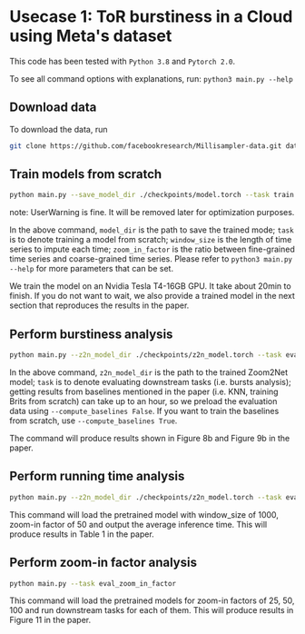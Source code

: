 # Usecase 1: ToR burstiness in a Cloud using Meta's dataset

This code has been tested with `Python 3.8` and `Pytorch 2.0`.

To see all command options with explanations, run: `python3 main.py --help`

## Download data
To download the data, run

```bash
git clone https://github.com/facebookresearch/Millisampler-data.git datasets/Millisampler/
```

## Train models from scratch

```bash
python main.py --save_model_dir ./checkpoints/model.torch --task train --window_size 1000 --zoom_in_factor 50
```
note: UserWarning is fine. It will be removed later for optimization purposes. 

In the above command, `model_dir` is the path to save the trained mode; `task` is to denote training a model from scratch; `window_size` is the length of time series to impute each time; `zoom_in_factor` is the ratio between fine-grained time series and coarse-grained time series. Please refer to `python3 main.py --help` for more parameters that can be set. 

We train the model on an Nvidia Tesla T4-16GB GPU. It take about 20min to finish. If you do not want to wait, we also provide a trained model in the next section that reproduces the results in the paper.

## Perform burstiness analysis

```bash
python main.py --z2n_model_dir ./checkpoints/z2n_model.torch --task eval_downstream_task --compute_baselines False
```

In the above command, `z2n_model_dir` is the path to the trained Zoom2Net model; `task` is to denote evaluating downstream tasks (i.e. bursts analysis); getting results from baselines mentioned in the paper (i.e. KNN, training Brits from scratch) can take up to an hour, so we preload the evaluation data using `--compute_baselines False`. If you want to train the baselines from scratch, use `--compute_baselines True`. 

The command will produce results shown in Figure 8b and Figure 9b in the paper. 

## Perform running time analysis
```bash
python main.py --z2n_model_dir ./checkpoints/z2n_model.torch --task eval_timing
```

This command will load the pretrained model with window_size of 1000, zoom-in factor of 50 and output the average inference time. This will produce results in Table 1 in the paper.

## Perform zoom-in factor analysis

```bash
python main.py --task eval_zoom_in_factor
```

This command will load the pretrained models for zoom-in factors of 25, 50, 100 and run downstream tasks for each of them. This will produce results in Figure 11 in the paper. 